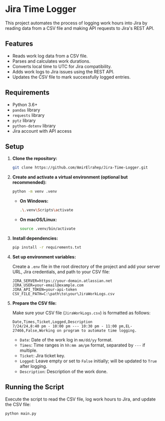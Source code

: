 # Jira Time Logger

This project automates the process of logging work hours into Jira by reading data from a CSV file and making API
requests to Jira's REST API.

## Features

- Reads work log data from a CSV file.
- Parses and calculates work durations.
- Converts local time to UTC for Jira compatibility.
- Adds work logs to Jira issues using the REST API.
- Updates the CSV file to mark successfully logged entries.

## Requirements

- Python 3.6+
- `pandas` library
- `requests` library
- `pytz` library
- `python-dotenv` library
- Jira account with API access

## Setup

1. **Clone the repository:**

   ```bash
   git clone https://github.com/AmirElrahep/Jira-Time-Logger.git
   ```

2. **Create and activate a virtual environment (optional but recommended):**

    ```bash
    python -m venv .venv
    ```

    - **On Windows:**
      ```bash
      .\.venv\Scripts\activate
      ```

    - **On macOS/Linux:**
      ```bash
      source .venv/bin/activate
      ```

3. **Install dependencies:**

   ```bash
   pip install -r requirements.txt
   ```

4. **Set up environment variables:**

   Create a `.env` file in the root directory of the project and add your server URL, Jira credentials, and path to your
   CSV file:

   ```env
   JIRA_SERVER=https://your-domain.atlassian.net
   JIRA_USER=your-email@example.com
   JIRA_API_TOKEN=your-api-token
   CSV_FILE_PATH=C:\path\to\your\JiraWorkLogs.csv
   ```

5. **Prepare the CSV file:**

   Make sure your CSV file (`JiraWorkLogs.csv`) is formatted as follows:

    ```csv
    Date,Times,Ticket,Logged,Description
    7/24/24,8:40 pm - 10:00 pm --- 10:30 pm - 11:00 pm,EL-27466,False,Working on program to automate time logging.
    ```

    - `Date`: Date of the work log in `mm/dd/yy` format.
    - `Times`: Time ranges in `hh:mm am/pm` format, separated by `---` if multiple.
    - `Ticket`: Jira ticket key.
    - `Logged`: Leave empty or set to `False` initially; will be updated to `True` after logging.
    - `Description`: Description of the work done.

## Running the Script

Execute the script to read the CSV file, log work hours to Jira, and update the CSV file:

```bash
python main.py
```

